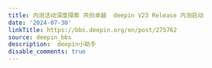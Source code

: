 ```yaml
---
title: 内测活动深度探索 共创卓越  deepin V23 Release 内测启动
date: '2024-07-30'
linkTitle: https://bbs.deepin.org/en/post/275762
source: deepin_bbs
description:  deepin小助手 
disable_comments: true
---
```



